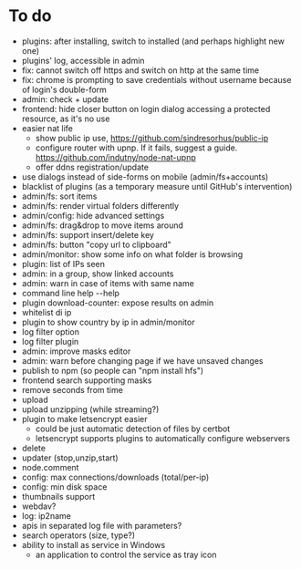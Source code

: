 # To do
- plugins: after installing, switch to installed (and perhaps highlight new one)
- plugins' log, accessible in admin
- fix: cannot switch off https and switch on http at the same time 
- fix: chrome is prompting to save credentials without username because of login's double-form
- admin: check + update
- frontend: hide closer button on login dialog accessing a protected resource, as it's no use
- easier nat life
  - show public ip use, https://github.com/sindresorhus/public-ip
  - configure router with upnp. If it fails, suggest a guide. https://github.com/indutny/node-nat-upnp
  - offer ddns registration/update
- use dialogs instead of side-forms on mobile (admin/fs+accounts)
- blacklist of plugins (as a temporary measure until GitHub's intervention)
- admin/fs: sort items
- admin/fs: render virtual folders differently
- admin/config: hide advanced settings
- admin/fs: drag&drop to move items around
- admin/fs: support insert/delete key
- admin/fs: button "copy url to clipboard"
- admin/monitor: show some info on what folder is browsing
- plugin: list of IPs seen
- admin: in a group, show linked accounts
- admin: warn in case of items with same name
- command line help --help
- plugin download-counter: expose results on admin
- whitelist di ip
- plugin to show country by ip in admin/monitor
- log filter option
- log filter plugin
- admin: improve masks editor
- admin: warn before changing page if we have unsaved changes
- publish to npm (so people can "npm install hfs")
- frontend search supporting masks
- remove seconds from time
- upload
- upload unzipping (while streaming?)
- plugin to make letsencrypt easier
  - could be just automatic detection of files by certbot
  - letsencrypt supports plugins to automatically configure webservers
- delete
- updater (stop,unzip,start)
- node.comment
- config: max connections/downloads (total/per-ip)
- config: min disk space
- thumbnails support
- webdav?
- log: ip2name
- apis in separated log file with parameters?
- search operators (size, type?)
- ability to install as service in Windows
    - an application to control the service as tray icon
